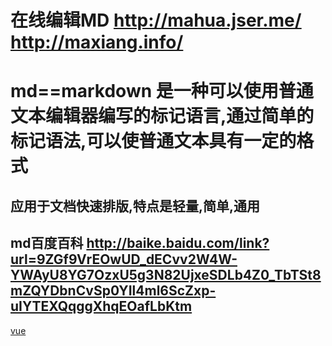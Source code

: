 # 在线编辑MD http://mahua.jser.me/   http://maxiang.info/
# md==markdown  是一种可以使用普通文本编辑器编写的标记语言,通过简单的标记语法,可以使普通文本具有一定的格式
## 应用于文档快速排版,特点是轻量,简单,通用
## md百度百科 http://baike.baidu.com/link?url=9ZGf9VrEOwUD_dECvv2W4W-YWAyU8YG7OzxU5g3N82UjxeSDLb4Z0_TbTSt8mZQYDbnCvSp0YIl4ml6ScZxp-uIYTEXQqggXhqEOafLbKtm
[vue](vue.md)